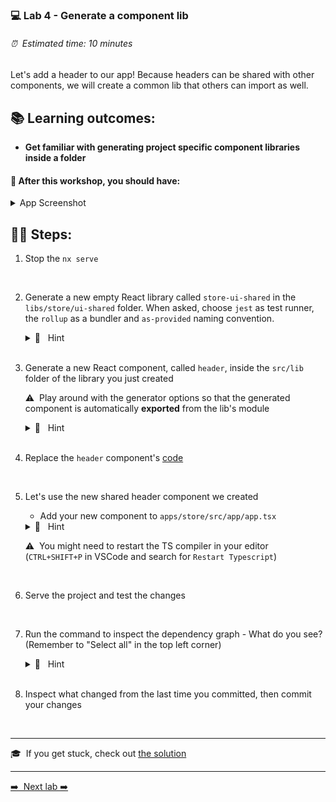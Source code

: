 ### 💻 Lab 4 - Generate a component lib

###### ⏰ &nbsp;Estimated time: 10 minutes

Let's add a header to our app! Because headers can be shared with other components, we will create a common lib that others can import as well.

## 📚 Learning outcomes:

- **Get familiar with generating project specific component libraries inside a folder**

#### 📲 After this workshop, you should have:

<details>
  <summary>App Screenshot</summary>
  <img src="../assets/lab4_screenshot.png" width="500" alt="screenshot of lab4 result">
</details>

## 🏋️‍♀️ Steps:

1. Stop the `nx serve`
<br />

2. Generate a new empty React library called `store-ui-shared` in the `libs/store/ui-shared` folder.  When asked, choose `jest` as test runner, the `rollup` as a bundler and `as-provided` naming convention.

   <details>
   <summary>🐳 &nbsp;&nbsp;Hint</summary>

   - it's a generator! you've used it before in the second lab, but instead of an `app`, we now want to generate a `lib`
   - use the `--help` command to figure out how to generate it in a **directory** and that it doesn’t create default component

   </details><br />

3. Generate a new React component, called `header`, inside the `src/lib` folder of the library you just created

   ⚠️&nbsp;&nbsp;Play around with the generator options so that the generated component is automatically **exported** from the lib's module

   <details><summary>🐳 &nbsp;&nbsp;Hint</summary>

   use `--help` to figure out how to specify under which **project** you want to generate the new component and how to automatically have it **exported** and skip the component generation

   </details><br />

4. Replace the `header` component's [code](../../examples/lab4/libs/store/ui-shared/src/lib/header/header.tsx)
<br />

5. Let's use the new shared header component we created

   - Add your new component to `apps/store/src/app/app.tsx`

    <details>
    <summary>🐳 &nbsp;&nbsp;Hint</summary>

   ```typescript
   import { Header } from '@bg-hoard/store/ui-shared';
   ```

   ```html
   <Header title="Board Game Hoard" />
   <!-- right at the top - above our container -->
   <div className="{styles['container']}"></div>
   ```

   Wrap the App component in a fragment (`<>` and `</>`)

    </details>

   ⚠️&nbsp;&nbsp;You might need to restart the TS compiler in your editor (`CTRL+SHIFT+P` in VSCode and search for `Restart Typescript`)
<br />   

6. Serve the project and test the changes
<br />

7. Run the command to inspect the dependency graph - What do you see? (Remember to "Select all" in the top left corner)
    <details>
    <summary>🐳 &nbsp;&nbsp;Hint</summary>

   ```bash
   nx graph
   ```

    </details><br />

8. Inspect what changed from the last time you committed, then commit your changes
<br />


---

🎓&nbsp;&nbsp;If you get stuck, check out [the solution](SOLUTION.md)

---

[➡️ &nbsp;Next lab ➡️](../lab5/LAB.md)
